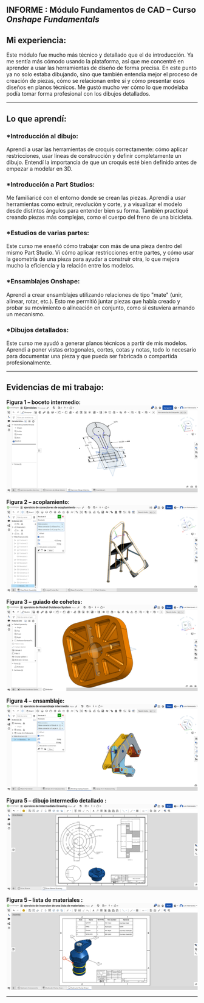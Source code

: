 ## **INFORME** : Módulo **Fundamentos de CAD** – Curso *Onshape Fundamentals*

##  Mi experiencia:

Este módulo fue mucho más técnico y detallado que el de introducción. Ya me sentía más cómodo usando la plataforma, así que me concentré en aprender a usar las herramientas de diseño de forma precisa. En este punto ya no solo estaba dibujando, sino que también entendía mejor el proceso de creación de piezas, cómo se relacionan entre sí y cómo presentar esos diseños en planos técnicos. Me gustó mucho ver cómo lo que modelaba podía tomar forma profesional con los dibujos detallados.

---

## Lo que aprendí:

### *Introducción al dibujo:
Aprendí a usar las herramientas de croquis correctamente: cómo aplicar restricciones, usar líneas de construcción y definir completamente un dibujo. Entendí la importancia de que un croquis esté bien definido antes de empezar a modelar en 3D.

### *Introducción a Part Studios:
Me familiaricé con el entorno donde se crean las piezas. Aprendí a usar herramientas como extruir, revolución y corte, y a visualizar el modelo desde distintos ángulos para entender bien su forma. También practiqué creando piezas más complejas, como el cuerpo del freno de una bicicleta.

###  *Estudios de varias partes:
Este curso me enseñó cómo trabajar con más de una pieza dentro del mismo Part Studio. Vi cómo aplicar restricciones entre partes, y cómo usar la geometría de una pieza para ayudar a construir otra, lo que mejora mucho la eficiencia y la relación entre los modelos.

###  *Ensamblajes Onshape:
Aprendí a crear ensamblajes utilizando relaciones de tipo "mate" (unir, alinear, rotar, etc.). Esto me permitió juntar piezas que había creado y probar su movimiento o alineación en conjunto, como si estuviera armando un mecanismo.

###  *Dibujos detallados:
Este curso me ayudó a generar planos técnicos a partir de mis modelos. Aprendí a poner vistas ortogonales, cortes, cotas y notas, todo lo necesario para documentar una pieza y que pueda ser fabricada o compartida profesionalmente.

---

## Evidencias de mi trabajo:

**Figura 1 – boceto intermedio:**  
![Croquis con restricciones](https://github.com/luisvalenzuela25/grupo5/blob/main/ENTREGABLES/04.Informes%20Onshape/Valenzuela%20Valer%20Luis/Informe%20de%20fundamentos%20de%20CAD/imagenes%20de%20ejercicios/boceto%20intermedio.png)

**Figura 2 – acoplamiento:**  
![Modelo de freno](https://github.com/luisvalenzuela25/grupo5/blob/main/ENTREGABLES/04.Informes%20Onshape/Valenzuela%20Valer%20Luis/Informe%20de%20fundamentos%20de%20CAD/imagenes%20de%20ejercicios/acoplamiento.png)

**Figura 3 – guiado de cohetes:**  
![Ensamble](https://github.com/luisvalenzuela25/grupo5/blob/main/ENTREGABLES/04.Informes%20Onshape/Valenzuela%20Valer%20Luis/Informe%20de%20fundamentos%20de%20CAD/imagenes%20de%20ejercicios/guiado%20de%20cohetes.png)

**Figura 4 – ensamblaje:**  
![Dibujo técnico](https://github.com/luisvalenzuela25/grupo5/blob/main/ENTREGABLES/04.Informes%20Onshape/Valenzuela%20Valer%20Luis/Informe%20de%20fundamentos%20de%20CAD/imagenes%20de%20ejercicios/ensamblaje%20intermedio.png)

**Figura 5 – dibujo intermedio detallado :**  
![Cuestionario respondido](https://github.com/luisvalenzuela25/grupo5/blob/main/Informes%20Onshape/Valenzuela%20Valer%20Luis/informes/Informe%20de%20fundamentos%20de%20CAD/imagenes%20de%20ejercicios/dibujo%20intermedio%20detallado.png?raw=true)

**Figura 5 – lista de materiales :**  
![Cuestionario respondido](https://github.com/luisvalenzuela25/grupo5/blob/main/Informes%20Onshape/Valenzuela%20Valer%20Luis/informes/Informe%20de%20fundamentos%20de%20CAD/imagenes%20de%20ejercicios/lista%20de%20materiales.png?raw=true)

---
